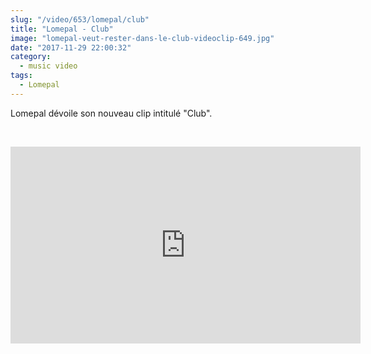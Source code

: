 ```yaml
--- 
slug: "/video/653/lomepal/club"
title: "Lomepal - Club"
image: "lomepal-veut-rester-dans-le-club-videoclip-649.jpg"
date: "2017-11-29 22:00:32"
category:
  - music video
tags:
  - Lomepal
---
```

<p>Lomepal dévoile son nouveau clip intitulé "Club".</p><br/><p><iframe width="560" height="315" src="https://www.youtube.com/embed/MlsmPrmOZO4" frameborder="0" allowfullscreen></iframe></p>